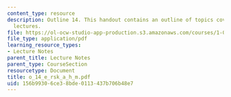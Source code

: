 ```yaml
---
content_type: resource
description: Outline 14. This handout contains an outline of topics covered in course
  lectures.
file: https://ol-ocw-studio-app-production.s3.amazonaws.com/courses/1-054-mechanics-and-design-of-concrete-structures-spring-2004/156b99306ce38bde0113437b706b48e7_o_14_e_rsk_a_h_m.pdf
file_type: application/pdf
learning_resource_types:
- Lecture Notes
parent_title: Lecture Notes
parent_type: CourseSection
resourcetype: Document
title: o_14_e_rsk_a_h_m.pdf
uid: 156b9930-6ce3-8bde-0113-437b706b48e7
---
```

